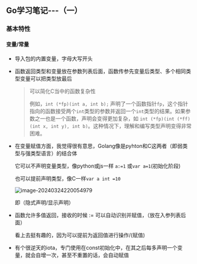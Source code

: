 ## Go学习笔记---（一）

### 基本特性

#### 变量/常量

- 导入包的内置变量，字母大写开头

- 函数返回类型和变量放在参数列表后面，函数传参先变量后类型、多个相同类型变量可以把类型放最后

  > 可以简化C当中的函数复杂性
  >
  > 例如，`int (*fp)(int a, int b);` 声明了一个函数指针`fp`，这个指针指向的函数接受两个`int`类型的参数并返回一个`int`类型的结果。如果参数之一也是一个函数，声明会变得更加复杂，如 `int (*fp)(int (*ff)(int x, int y), int b)`。这种情况下，理解和编写类型声明变得非常困难。

- 在变量赋值方面，我觉得很有意思，Golang像是pyhton和C这两者（即弱类型与强类型语言）的结合体

  它可以不声明变量类型，像python或js一样 `a:=1` 或`var a=1`(初始化阶段)

  也可以提前声明类型，像C一样`var a int =10`

  ![image-20240324220054979](https://typora-zrx.oss-cn-beijing.aliyuncs.com/img/2024/03/24/20240324-220057.png)

  即（隐式声明/显示声明）

- 函数允许多值返回，接收的时候 := 可以自动识别并赋值，（放在入参列表后面）

  看上去挺有趣的，因为可以提前为返回值进行操作/(赋值)

- 有个很逆天的iota，专门使用在const初始化中，在其之后每多声明一个变量，就会自增一次，甚至不重置的话，会自动赋值